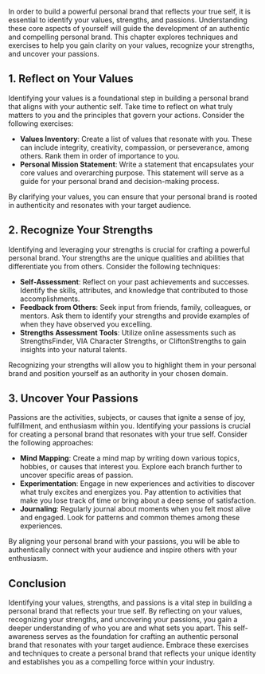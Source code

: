 
In order to build a powerful personal brand that reflects your true self, it is essential to identify your values, strengths, and passions. Understanding these core aspects of yourself will guide the development of an authentic and compelling personal brand. This chapter explores techniques and exercises to help you gain clarity on your values, recognize your strengths, and uncover your passions.

**1. Reflect on Your Values**
-----------------------------

Identifying your values is a foundational step in building a personal brand that aligns with your authentic self. Take time to reflect on what truly matters to you and the principles that govern your actions. Consider the following exercises:

* **Values Inventory**: Create a list of values that resonate with you. These can include integrity, creativity, compassion, or perseverance, among others. Rank them in order of importance to you.
* **Personal Mission Statement**: Write a statement that encapsulates your core values and overarching purpose. This statement will serve as a guide for your personal brand and decision-making process.

By clarifying your values, you can ensure that your personal brand is rooted in authenticity and resonates with your target audience.

**2. Recognize Your Strengths**
-------------------------------

Identifying and leveraging your strengths is crucial for crafting a powerful personal brand. Your strengths are the unique qualities and abilities that differentiate you from others. Consider the following techniques:

* **Self-Assessment**: Reflect on your past achievements and successes. Identify the skills, attributes, and knowledge that contributed to those accomplishments.
* **Feedback from Others**: Seek input from friends, family, colleagues, or mentors. Ask them to identify your strengths and provide examples of when they have observed you excelling.
* **Strengths Assessment Tools**: Utilize online assessments such as StrengthsFinder, VIA Character Strengths, or CliftonStrengths to gain insights into your natural talents.

Recognizing your strengths will allow you to highlight them in your personal brand and position yourself as an authority in your chosen domain.

**3. Uncover Your Passions**
----------------------------

Passions are the activities, subjects, or causes that ignite a sense of joy, fulfillment, and enthusiasm within you. Identifying your passions is crucial for creating a personal brand that resonates with your true self. Consider the following approaches:

* **Mind Mapping**: Create a mind map by writing down various topics, hobbies, or causes that interest you. Explore each branch further to uncover specific areas of passion.
* **Experimentation**: Engage in new experiences and activities to discover what truly excites and energizes you. Pay attention to activities that make you lose track of time or bring about a deep sense of satisfaction.
* **Journaling**: Regularly journal about moments when you felt most alive and engaged. Look for patterns and common themes among these experiences.

By aligning your personal brand with your passions, you will be able to authentically connect with your audience and inspire others with your enthusiasm.

**Conclusion**
--------------

Identifying your values, strengths, and passions is a vital step in building a personal brand that reflects your true self. By reflecting on your values, recognizing your strengths, and uncovering your passions, you gain a deeper understanding of who you are and what sets you apart. This self-awareness serves as the foundation for crafting an authentic personal brand that resonates with your target audience. Embrace these exercises and techniques to create a personal brand that reflects your unique identity and establishes you as a compelling force within your industry.
